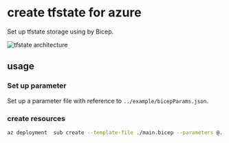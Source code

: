 # create tfstate for azure

Set up tfstate storage using by Bicep.

![tfstate architecture](../../docs/images/tfstate_overview.drawio.png)

## usage

### Set up parameter

Set up a parameter file with reference to `../example/bicepParams.json`.

### create resources

```bash
az deployment  sub create --template-file ./main.bicep --parameters @../example/bicepParams.json --location japaneast
```
